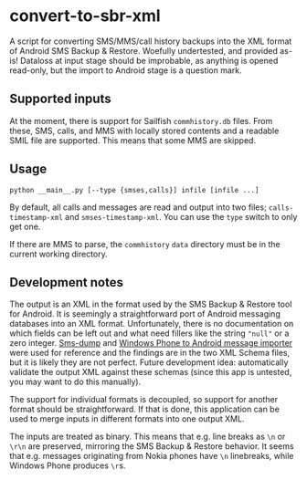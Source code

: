 # convert-to-sbr-xml
A script for converting SMS/MMS/call history backups into the XML format of Android SMS Backup &amp; Restore. Woefully undertested, and provided as-is! Dataloss at input stage should be improbable, as anything is opened read-only, but the import to Android stage is a question mark.

## Supported inputs

At the moment, there is support for Sailfish `commhistory.db` files. From these, SMS, calls, and MMS with locally stored contents and a readable SMIL file are supported. This means that some MMS are skipped.

## Usage

`python __main__.py [--type {smses,calls}] infile [infile ...]`

By default, all calls and messages are read and output into two files; `calls-timestamp-xml` and `smses-timestamp-xml`. You can use the `type` switch to only get one.

If there are MMS to parse, the `commhistory` `data` directory must be in the current working directory.

## Development notes

The output is an XML in the format used by the SMS Backup & Restore tool for Android. It is seemingly a straightforward port of Android messaging databases into an XML format. Unfortunately, there is no documentation on which fields can be left out and what need fillers like the string `"null"` or a zero integer. [Sms-dump](https://together.jolla.com/question/54249/how-to-saving-sms-text-conversations/) and [Windows Phone to Android message importer](https://gist.github.com/ovatsus/2dd82172dcd8308d559c) were used for reference and the findings are in the two XML Schema files, but it is likely they are not perfect. Future development idea: automatically validate the output XML against these schemas (since this app is untested, you may want to do this manually).

The support for individual formats is decoupled, so support for another format should be straightforward. If that is done, this application can be used to merge inputs in different formats into one output XML.

The inputs are treated as binary. This means that e.g. line breaks as `\n` or `\r\n` are preserved, mirroring the SMS Backup & Restore behavior. It seems that e.g. messages originating from Nokia phones have `\n` linebreaks, while Windows Phone produces `\r`s.